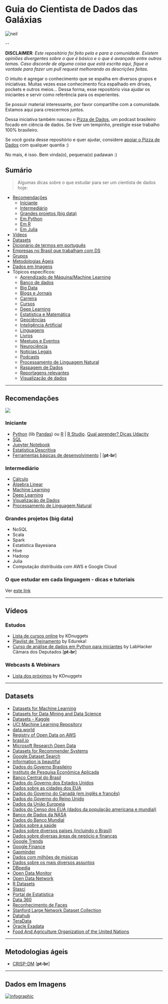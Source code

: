 # Guia do Cientista de Dados das Galáxias

![neil](https://media.giphy.com/media/3o7TKSjRrfIPjeiVyM/giphy.gif)

--

**DISCLAIMER**: *Este repositório foi feito pela e para a comunidade. Existem opiniões divergentes sobre o que é básico e o que é avançado entre outros temas.
Caso discorde de alguma coisa que está escrita aqui, fique a vontade para fazer um pull request melhorando as descrições feitas.*

O intuito é  agregar o conhecimento que se espalha em diversos grupos e iniciativas. Muitas vezes esse conhecimento fica espalhado em drives, pockets e outros meios...
Dessa forma, esse repositório visa ajudar os iniciantes e servir como referência para os experientes.

Se possuir material interessante, por favor compartilhe com a comunidade. Estamos aqui para crescermos juntos.

Dessa iniciativa também nasceu o [Pizza de Dados](https://pizzadedados.com/), um podcast brasileiro
focado em ciência de dados. Se tiver um tempinho, prestigie esse trabalho 100% brasileiro.

Se você gosta desse repositório e quer ajudar, considere [apoiar o Pizza de Dados](https://apoia.se/pizzadedados) com qualquer quantia :)

No mais, é isso. Bem vinda(o), pequena(o) padawan :)

## Sumário

> Algumas dicas sobre o que estudar para ser um cientista de dados hoje:

<!-- toc -->
  * [Recomendações](#recomendacoes)
      * [Iniciante](#iniciante)
      * [Intermediário](#intermediario)
      * [Grandes projetos (big data)](#grandesprojetos)
      * [Em Python](#empython)
      * [Em R](#emr)
      * [Em Julia](#emjulia)
  * [Vídeos](#videos)
  * [Datasets](#datasets)
  * [Dicionário de termos em português](https://github.com/PizzaDeDados/datascience-pizza/blob/master/dicionario.md)
  * [Empresas no Brasil que trabalham com DS](https://github.com/PizzaDeDados/datascience-pizza/blob/master/empresas.md)
  * [Grupos](https://github.com/PizzaDeDados/datascience-pizza/blob/master/topicos/grupos.md)
  * [Metodologias Ágeis](#metodologiasageis)
  * [Dados em Imagens](#imagens)
  * Tópicos específicos:
      * [Aprendizado de Máquina/Machine Learning](https://github.com/PizzaDeDados/datascience-pizza/blob/master/topicos/aprendizado-de-maquina.md)
      * [Banco de dados](https://github.com/PizzaDeDados/datascience-pizza/blob/master/topicos/banco-de-dados.md)
      * [Big Data](https://github.com/PizzaDeDados/datascience-pizza/blob/master/topicos/big-data.md)
      * [Blogs e Jornais](https://github.com/PizzaDeDados/datascience-pizza/blob/master/topicos/blogs-jornais.md)
      * [Carreira](https://github.com/PizzaDeDados/datascience-pizza/blob/master/topicos/carreira.md)
      * [Cursos](https://github.com/PizzaDeDados/datascience-pizza/blob/master/topicos/cursos.md)
      * [Deep Learning](https://github.com/PizzaDeDados/datascience-pizza/blob/master/topicos/deep-learning.md)
      * [Estatística e Matemática](https://github.com/PizzaDeDados/datascience-pizza/blob/master/topicos/estatistica-e-matematica.md)
      * [Geociências](https://github.com/PizzaDeDados/datascience-pizza/blob/master/topicos/geociencias.md)
      * [Inteligência Artificial](https://github.com/PizzaDeDados/datascience-pizza/blob/master/topicos/inteligencia-artificial.md)
      * [Linguagens](https://github.com/PizzaDeDados/datascience-pizza/blob/master/topicos/linguagens.md)
      * [Livros](https://github.com/PizzaDeDados/datascience-pizza/blob/master/topicos/livros.md)
      * [Meetups e Eventos](https://github.com/PizzaDeDados/datascience-pizza/blob/master/topicos/meetups-e-eventos.md)
      * [Neurociência](https://github.com/PizzaDeDados/datascience-pizza/blob/master/topicos/neurociência.md)
      * [Notícias Legais](https://github.com/PizzaDeDados/datascience-pizza/blob/master/topicos/noticias-legais.md)
      * [Podcasts](https://github.com/PizzaDeDados/datascience-pizza/blob/master/topicos/podcasts.md)
      * [Processamento de Linguagem Natural](https://github.com/PizzaDeDados/datascience-pizza/blob/master/topicos/processamento-de-linguagem-natural.md)
      * [Raspagem de Dados](https://github.com/PizzaDeDados/datascience-pizza/blob/master/topicos/raspagem-de-dados.md)
      * [Reportagens relevantes](https://github.com/PizzaDeDados/datascience-pizza/blob/master/topicos/noticias-legais.md)
      * [Visualização de dados](https://github.com/PizzaDeDados/datascience-pizza/blob/master/topicos/visualizacao-de-dados.md)

--------------------------------------------------
<h2 id="recomendacoes">Recomendações</h2>

![](https://media.giphy.com/media/Lq3ueCSWjnQPu/giphy.gif)


<h3 id="iniciante">Iniciante</h3>

  - [Python](https://www.python.org/) (lib [Pandas](https://pandas.pydata.org/)) ou [R](https://cloud.r-project.org/) | [R Studio](https://www.rstudio.com/products/rstudio/download/#download). [Qual aprender? Dicas Udacity](https://blog.udacity.com/2015/01/python-vs-r-learn-first.html)
  - [SQL](https://pt.khanacademy.org/computing/computer-programming/sql#sql-basics)
  - [Jupyter Notebook](http://jupyter.org/)
  - [Estatística Descritiva](https://br.udacity.com/course/intro-to-descriptive-statistics--ud827)
  - [Ferramentas básicas de desenvolvimento](https://medium.com/pizzadedados/ferramentas-desenvolvimento-ciencia-dados-c54d112871d8) | [**pt-br**]

<h3 id="intermediario">Intermediário</h3>

  - [Cálculo](https://github.com/PizzaDeDados/datascience-pizza/blob/master/topicos/calculo.md)
  - [Álgebra Linear](https://github.com/PizzaDeDados/datascience-pizza/blob/master/topicos/algebra-linear.md)
  - [Machine Learning](https://github.com/PizzaDeDados/datascience-pizza/blob/master/topicos/aprendizado-de-maquina.md)
  - [Deep Learning](https://github.com/PizzaDeDados/datascience-pizza/blob/master/topicos/deep-learning.md)
  - [Visualização de Dados](https://github.com/PizzaDeDados/datascience-pizza/blob/master/topicos/visualizacao-de-dados.md)
  - [Processamento de Linguagem Natural](https://github.com/PizzaDeDados/datascience-pizza/blob/master/topicos/processamento-de-linguagem-natural.md)

<h3 id="grandesprojetos">Grandes projetos (big data)</h3>

  - NoSQL
  - Scala
  - Spark
  - Estatística Bayesiana
  - Hive
  - Hadoop
  - Julia
  - Computação distribuída com AWS e Google Cloud

### O que estudar em cada linguagem - dicas e tutoriais

Ver [este link](https://github.com/PizzaDeDados/datascience-pizza/blob/master/topicos/linguagens.md)

--------------------------------------------------
<h2 id="videos">Vídeos</h2>

### Estudos
  - [Lista de cursos online](http://www.kdnuggets.com/education/online.html) by KDnuggets
  - [Playlist de Treinamento](https://www.youtube.com/playlist?list=PL9ooVrP1hQOGR57Y4g1LFhn1JXVgn1lkX) by Edureka!
  - [Curso de análise de dados em Python para iniciantes](https://www.youtube.com/playlist?list=PLqiFjCF_dtcymXtdjwAP4s7tRoW4CYwnH) by LabHacker Câmara dos Deputados [**pt-br**]

### Webcasts & Webinars
  - [Lista dos próximos](http://www.kdnuggets.com/webcasts/index.html) by KDnuggets


--------------------------------------------------
<h2 id="datasets">Datasets</h2>

 - [Datasets for Machine Learning](https://docs.google.com/spreadsheets/d/1AQvZ7-Kg0lSZtG1wlgbIsrm90HaTZrJGQMz-uKRRlFw/edit#gid=0)
 - [Datasets for Data Mining and Data Science](http://www.kdnuggets.com/datasets/index.html)
 - [Datasets - Kaggle](https://www.kaggle.com/datasets)
 - [UCI Machine Learning Repository](https://archive.ics.uci.edu/ml/datasets.html)
 - [data.world](https://data.world/)
 - [Registry of Open Data on AWS](https://registry.opendata.aws)
 - [brasil.io](https://brasil.io/datasets)
 - [Microsoft Research Open Data](https://msropendata.com/)
 - [Datasets for Recommender Systems](https://github.com/caserec/Datasets-for-Recommneder-Systems)
 - [Google Dataset Search](https://toolbox.google.com/datasetsearch)
 - [Information is beautiful](https://informationisbeautiful.net/data/)
 - [Dados do Governo Brasileiro](http://dados.gov.br)
 - [Instituto de Pesquisa Econômica Aplicada](http://www.ipeadata.gov.br)
 - [Banco Central do Brasil](https://www3.bcb.gov.br)
 - [Dados do Governo dos Estados Unidos](http://data.gov)
 - [Dados sobre as cidades dos EUA](http://datasf.org)
 - [Dados do Governo do Canadá (em inglês e francês)](http://open.canada.ca)
 - [Dados do Governo do Reino Unido](https://data.gov.uk)
 - [Dados da União Europeia](http://open-data.europa.eu/en/data)
 - [Dados do Censo dos EUA (dados da população americana e mundial)](http://www.census.gov)
 - [Banco de Dados da NASA](https://data.nasa.gov)
 - [Dados do Banco Mundial](http://data.worldbank.org)
 - [Dados sobre a saúde](http://www.healthdata.gov)
 - [Dados sobre diversos países (incluindo o Brasil)](http://knoema.com)
 - [Dados sobre diversas áreas de negócio e finanças](https://www.quandl.com)
 - [Google Trends](https://www.google.com/trends)
 - [Google Finance](https://www.google.com/finance)
 - [Gapminder](http://www.gapminder.org/data)
 - [Dados com milhões de músicas](https://aws.amazon.com/datasets/million-song-dataset)
 - [Dados sobre os mais diversos assuntos](http://www.freebase.com)
 - [DBpedia](http://wiki.dbpedia.org/)
 - [Open Data Monitor](http://opendatamonitor.eu)
 - [Open Data Network](http://www.opendatanetwork.com)
 - [R Datasets](http://www.stats4stem.org/data-sets.html)
 - [Stasci](http://www.statsci.org/datasets.html)
 - [Portal de Estatística](http://www.statista.com)
 - [Data 360](http://www.data360.org)
 - [Reconhecimento de Faces](http://www.face-rec.org/databases)
 - [Stanford Large Network Dataset Collection](http://snap.stanford.edu/data)
 - [Datahub](http://datahub.io/dataset)
 - [TeraData](teradata.com/Portuguese/Banco_de_Dados_da_Teradata)
 - [Oracle Exadata](oracle.com/exadata)
 - [Food And Agriculture Organization of the United Nations](http://www.fao.org/faostat/en/#home)

--------------------------------------------------
<h2 id="metodologiasageis">Metodologias ágeis</h2>

- [CRISP-DM](https://pt.wikipedia.org/wiki/Cross_Industry_Standard_Process_for_Data_Mining) [**pt-br**]

--------------------------------------------------
<h2 id="imagens">Dados em Imagens</h2>

<a href="https://www.domo.com/blog/data-never-sleeps-5/"><img src="https://web-assets.domo.com/blog/wp-content/uploads/2017/07/17-blog-featured-data-never-sleeps-675x400-1.jpg" alt="infographic" /></a>
